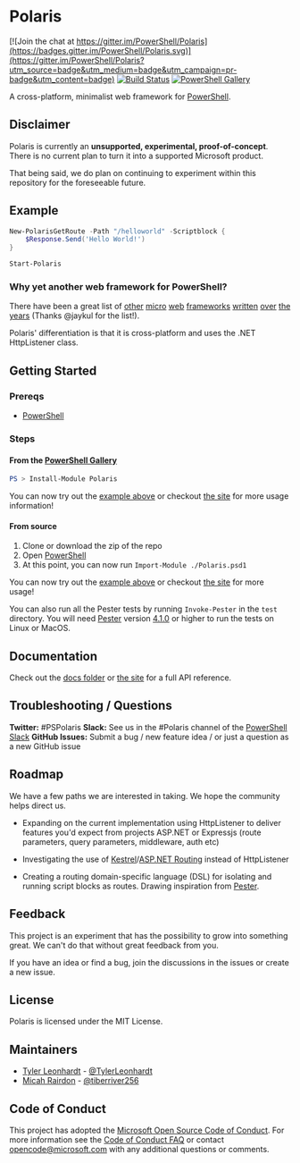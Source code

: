 # Polaris

[![Join the chat at https://gitter.im/PowerShell/Polaris](https://badges.gitter.im/PowerShell/Polaris.svg)](https://gitter.im/PowerShell/Polaris?utm_source=badge&utm_medium=badge&utm_campaign=pr-badge&utm_content=badge)
[![Build Status](https://powershell.visualstudio.com/Polaris/_apis/build/status/PowerShell.Polaris?branchName=master)](https://powershell.visualstudio.com/Polaris/_build/latest?definitionId=73&branchName=master)
[![PowerShell Gallery](https://img.shields.io/powershellgallery/v/polaris.svg)](https://www.powershellgallery.com/packages/Polaris)

A cross-platform, minimalist web framework for [PowerShell](https://github.com/powershell/powershell).

## Disclaimer

Polaris is currently an **unsupported, experimental, proof-of-concept**. There is no current plan to turn it into a supported Microsoft product.

That being said, we do plan on continuing to experiment within this repository for the foreseeable future.

## Example

```PowerShell
New-PolarisGetRoute -Path "/helloworld" -Scriptblock {
    $Response.Send('Hello World!')
}

Start-Polaris
```

### Why yet another web framework for PowerShell?

There have been a great list of [other](https://github.com/StartAutomating/Pipeworks) [micro](https://github.com/toenuff/flancy) [web](https://github.com/Jaykul/NancyPS/) [frameworks](https://github.com/toenuff/PshOdata) [written](https://github.com/straightdave/presley) [over](https://github.com/cofonseca/WebListener) [the](https://github.com/DataBooster/PS-WebApi) [years](https://github.com/ChristopherGLewis/PowerShellWebServers) (Thanks @jaykul for the list!).

Polaris' differentiation is that it is cross-platform and uses the .NET HttpListener class.

## Getting Started

### Prereqs

- [PowerShell](https://github.com/powershell/powershell)

### Steps

#### From the [PowerShell Gallery](https://powershellgallery.com)

```powershell
PS > Install-Module Polaris
```

You can now try out the [example above](#example) or checkout [the site](https://PowerShell.github.io/Polaris) for more usage information!

#### From source

1. Clone or download the zip of the repo
1. Open [PowerShell](https://github.com/powershell/powershell)
1. At this point, you can now run `Import-Module ./Polaris.psd1`

You can now try out the [example above](#example) or checkout [the site](https://PowerShell.github.io/Polaris) for more usage!

You can also run all the Pester tests by running `Invoke-Pester` in the `test` directory. You will need [Pester](https://github.com/pester/Pester) version [4.1.0](https://github.com/pester/Pester/blob/master/CHANGELOG.md#410-november-15-2017) or higher to run the tests on Linux or MacOS.

## Documentation

Check out the [docs folder](https://github.com/PowerShell/Polaris/tree/master/docs) or [the site](https://PowerShell.github.io/Polaris) for a full API reference.

## Troubleshooting / Questions

**Twitter:** #PSPolaris
**Slack:** See us in the #Polaris channel of the [PowerShell Slack](http://slack.poshcode.org/)
**GitHub Issues:** Submit a bug / new feature idea / or just a question as a new GitHub issue

## Roadmap

We have a few paths we are interested in taking. We hope the community helps direct us.

- Expanding on the current implementation using HttpListener to deliver features you'd expect from projects ASP.NET or Expressjs (route parameters, query parameters, middleware, auth etc)

- Investigating the use of [Kestrel](https://github.com/aspnet/KestrelHttpServer)/[ASP.NET Routing](https://github.com/aspnet/routing) instead of HttpListener

- Creating a routing domain-specific language (DSL) for isolating and running script blocks as routes. Drawing inspiration from [Pester](https://github.com/pester/Pester/).

## Feedback

This project is an experiment that has the possibility to grow into something great.
We can't do that without great feedback from you.

If you have an idea or find a bug, join the discussions in the issues or create a new issue.

## License

Polaris is licensed under the MIT License.

## Maintainers

- [Tyler Leonhardt](https://github.com/tylerl0706) - [@TylerLeonhardt](https://twitter.com/TylerLeonhardt)
- [Micah Rairdon](https://github.com/tiberriver256) - [@tiberriver256](https://twitter.com/tiberriver256)

## Code of Conduct

This project has adopted the [Microsoft Open Source Code of Conduct][conduct-code].
For more information see the [Code of Conduct FAQ][conduct-faq] or contact [opencode@microsoft.com][conduct-email] with any additional questions or comments.

[conduct-code]: http://opensource.microsoft.com/codeofconduct/
[conduct-faq]: http://opensource.microsoft.com/codeofconduct/faq/
[conduct-email]: mailto:opencode@microsoft.com

